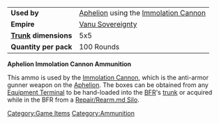 |                                             |                                                                                                   |
| ------------------------------------------- | ------------------------------------------------------------------------------------------------- |
| **Used by**                                 | [Aphelion](Aphelion.md "wikilink") using the [Immolation Cannon](Immolation_Cannon.md "wikilink") |
| **Empire**                                  | [Vanu Sovereignty](Vanu_Sovereignty.md "wikilink")                                                |
| **[Trunk](Trunk.md "wikilink") dimensions** | 5x5                                                                                               |
| **Quantity per pack**                       | 100 Rounds                                                                                        |

**Aphelion Immolation Cannon Ammunition**

This ammo is used by the [Immolation
Cannon](Immolation_Cannon.md "wikilink"), which is the anti-armor gunner
weapon on the [Aphelion](Aphelion.md "wikilink"). The boxes can be obtained
from any [Equipment Terminal](Equipment_Terminal.md "wikilink") to be
hand-loaded into the [BFR](BFR.md "wikilink")'s [trunk](trunk.md "wikilink")
or acquired while in the BFR from a [Repair/Rearm.md
Silo](Repair/Rearm_Silo.md "wikilink").

[Category:Game Items](Category:Game_Items.md "wikilink")
[Category:Ammunition](Category:Ammunition.md "wikilink")
